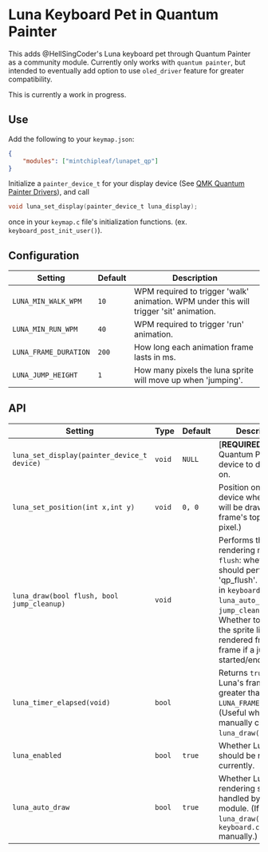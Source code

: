 # Luna Keyboard Pet in Quantum Painter

This adds @HellSingCoder's Luna keyboard pet through Quantum Painter as a community module. Currently only works with `quantum painter`, but intended to eventually add option to use `oled_driver` feature for greater compatibility.

This is currently a work in progress.

## Use
Add the following to your `keymap.json`:

```json
{
    "modules": ["mintchipleaf/lunapet_qp"]
}
```

Initialize a `painter_device_t` for your display device (See [QMK Quantum Painter Drivers](https://docs.qmk.fm/quantum_painter#quantum-painter-drivers)), and call
```c
void luna_set_display(painter_device_t luna_display);
```
once in your `keymap.c` file's initialization functions. (ex. `keyboard_post_init_user()`).

## Configuration

| Setting                             | Default | Description                                                                             |
| ----------------------------------- | ------- | --------------------------------------------------------------------------------------- |
| `LUNA_MIN_WALK_WPM`                 | `10`    | WPM required to trigger 'walk' animation. WPM under this will trigger 'sit' animation.  |
| `LUNA_MIN_RUN_WPM`                  | `40`    | WPM required to trigger 'run' animation.                                                |
| `LUNA_FRAME_DURATION`               | `200`   | How long each animation frame lasts in ms.                                              |
| `LUNA_JUMP_HEIGHT`                  | `1`     | How many pixels the luna sprite will move up when 'jumping'.                            |

## API

| Setting                             | Type   | Default | Description                                                                                                                       |
| ----------------------------------- | -------| ------- | --------------------------------------------------------------------------------------------------------------------------------- |
| `luna_set_display(painter_device_t device)`| `void` | `NULL`  | [**REQUIRED**] Quantum Painter device to draw Luna on.                                                                            |
| `luna_set_position(int x,int y)`           | `void` | `0, 0`  | Position on the QP device where Luna will be drawn (the frame's top left pixel.)                                                  |
| `luna_draw(bool flush, bool jump_cleanup)`                    | `void` |         | Performs the Luna rendering manually.<br>`flush`: whether it should perform a 'qp_flush'. (For use in `keyboard.c`, see `luna_auto_draw`)<br>`jump_cleanup`: Whether to blank out the sprite lines left rendered from prev frame if a jump was started/ended. |
| `luna_timer_elapsed(void)`          | `bool` |         | Returns `true` if Luna's frame timer is greater than `LUNA_FRAME_DURATION`. (Useful when manually calling `luna_draw()`)         |
| `luna_enabled`                      | `bool` | `true`  | Whether Luna should be rendered currently. |
| `luna_auto_draw`                    | `bool` | `true`  | Whether Luna rendering should be handled by this module. (If false, call `luna_draw()` from `keyboard.c` manually.)               |
